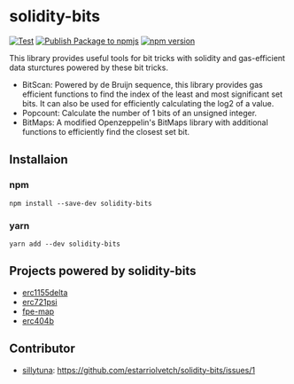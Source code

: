 # solidity-bits
[![Test](https://github.com/estarriolvetch/solidity-bits/actions/workflows/node.js.yml/badge.svg)](https://github.com/estarriolvetch/solidity-bits/actions/workflows/node.js.yml)
[![Publish Package to npmjs](https://github.com/estarriolvetch/solidity-bits/actions/workflows/deploy_npm.yml/badge.svg)](https://github.com/estarriolvetch/solidity-bits/actions/workflows/deploy_npm.yml)
[![npm version](https://badge.fury.io/js/solidity-bits.svg)](https://www.npmjs.com/package/solidity-bits)

This library provides useful tools for bit tricks with solidity and gas-efficient data sturctures powered by these bit tricks.

- BitScan: Powered by de Bruijn sequence, this library provides gas efficient functions to find the index of the least and most significant set bits. It can also be used for efficiently calculating the log2 of a value.
- Popcount: Calculate the number of 1 bits of an unsigned integer.
- BitMaps: A modified Openzeppelin's BitMaps library with additional functions to efficiently find the closest set bit.

## Installaion
### npm
```
npm install --save-dev solidity-bits
```
### yarn
```
yarn add --dev solidity-bits
```

## Projects powered by solidity-bits
- [erc1155delta](https://github.com/ctor-lab/ERC1155Delta)
- [erc721psi](https://github.com/estarriolvetch/ERC721Psi)
- [fpe-map](https://github.com/estarriolvetch/fpe-map)
- [erc404b](https://github.com/Black-Eyed-Creatures/ERC404B)

## Contributor
- [sillytuna](https://github.com/sillytuna): https://github.com/estarriolvetch/solidity-bits/issues/1 
